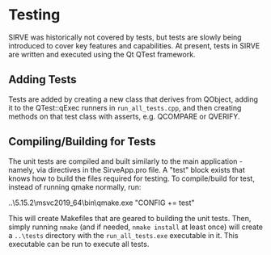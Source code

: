 # Testing

SIRVE was historically not covered by tests, but tests are slowly being introduced to cover key features and capabilities. At present, tests in SIRVE are written and executed using the Qt QTest framework.

## Adding Tests

Tests are added by creating a new class that derives from QObject, adding it to the QTest::qExec runners in `run_all_tests.cpp`, and then creating methods on that test class with asserts, e.g. QCOMPARE or QVERIFY.

## Compiling/Building for Tests

The unit tests are compiled and built similarly to the main application - namely, via directives in the SirveApp.pro file. A "test" block exists that knows how to build the files required for testing. To compile/build for test, instead of running qmake normally, run:

..\5.15.2\msvc2019_64\bin\qmake.exe "CONFIG += test"

This will create Makefiles that are geared to building the unit tests. Then, simply running `nmake` (and if needed, `nmake install` at least once) will create a `..\tests` directory with the `run_all_tests.exe` executable in it. This executable can be run to execute all tests.